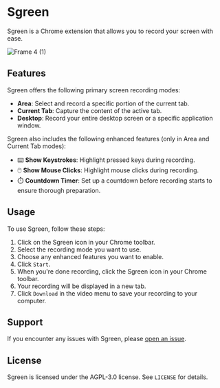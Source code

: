 # Sgreen

Sgreen is a Chrome extension that allows you to record your screen with ease.

![Frame 4 (1)](https://github.com/maltoze/sgreen/assets/18044730/52c3a044-346d-4722-9f55-5330fb8e4e47)

## Features

Sgreen offers the following primary screen recording modes:

- **Area**: Select and record a specific portion of the current tab.
- **Current Tab**: Capture the content of the active tab.
- **Desktop**: Record your entire desktop screen or a specific application window.

Sgreen also includes the following enhanced features (only in Area and Current Tab modes):

- ⌨️ **Show Keystrokes**: Highlight pressed keys during recording.
- 🖱️️ **Show Mouse Clicks**: Highlight mouse clicks during recording.
- ⏱️ **Countdown Timer**: Set up a countdown before recording starts to ensure thorough preparation.

## Usage

To use Sgreen, follow these steps:

1. Click on the Sgreen icon in your Chrome toolbar.
2. Select the recording mode you want to use.
3. Choose any enhanced features you want to enable.
4. Click `Start`.
5. When you're done recording, click the Sgreen icon in your Chrome toolbar.
6. Your recording will be displayed in a new tab.
7. Click `Download` in the video menu to save your recording to your computer.

## Support

If you encounter any issues with Sgreen, please [open an issue](https://github.com/maltoze/sgreen/issues/new).

## License

Sgreen is licensed under the AGPL-3.0 license. See `LICENSE` for details.
